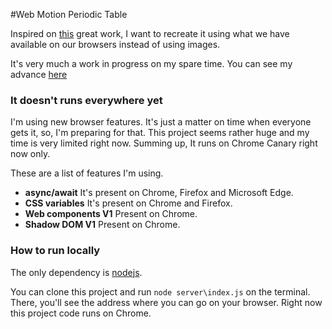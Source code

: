 #Web Motion Periodic Table

Inspired on [this](http://foxcodex.html.xdomain.jp/index.html) great work, I want to recreate it using what we have available on our browsers instead of using images.

It's very much a work in progress on my spare time. You can see my advance [here](https://hectorfhurtado.github.io/webmotionperiodictable/)

### It doesn't runs everywhere yet

I'm using new browser features. It's just a matter on time when everyone gets it, so, I'm preparing for that. This project seems rather huge and my time is very limited right now. Summing up, It runs on Chrome Canary right now only. 

These are a list of features I'm using.

- __async/await__ It's present on Chrome, Firefox and Microsoft Edge.
- __CSS variables__ It's present on Chrome and Firefox.
- __Web components V1__ Present on Chrome.  
- __Shadow DOM V1__ Present on Chrome.  

### How to run locally

The only dependency is [nodejs](http://nodejs.org/).

You can clone this project and run `node server\index.js` on the terminal. There, you'll see the address where you can go on your browser. Right now this project code runs on Chrome.
